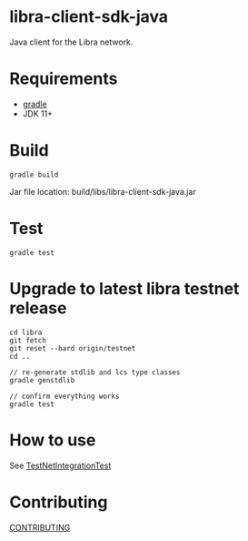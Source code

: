 # libra-client-sdk-java

Java client for the Libra network.

# Requirements

* [gradle](https://gradle.org/install/)
* JDK 11+

# Build

```
gradle build
```

Jar file location: build/libs/libra-client-sdk-java.jar

# Test

```
gradle test
```

# Upgrade to latest libra testnet release

```
cd libra
git fetch
git reset --hard origin/testnet
cd ..

// re-generate stdlib and lcs type classes
gradle genstdlib

// confirm everything works
gradle test
```

# How to use

See [TestNetIntegrationTest](../blob/master/src/test/java/org/libra/librasdk/TestNetIntegrationTest.java)

# Contributing

[CONTRIBUTING](../blob/master/CONTRIBUTING.md)